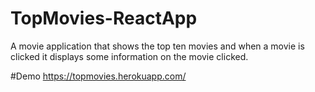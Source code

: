 # TopMovies-ReactApp
A movie application that shows the top ten movies and when a movie is clicked it displays some information on the movie clicked.

#Demo 
https://topmovies.herokuapp.com/
